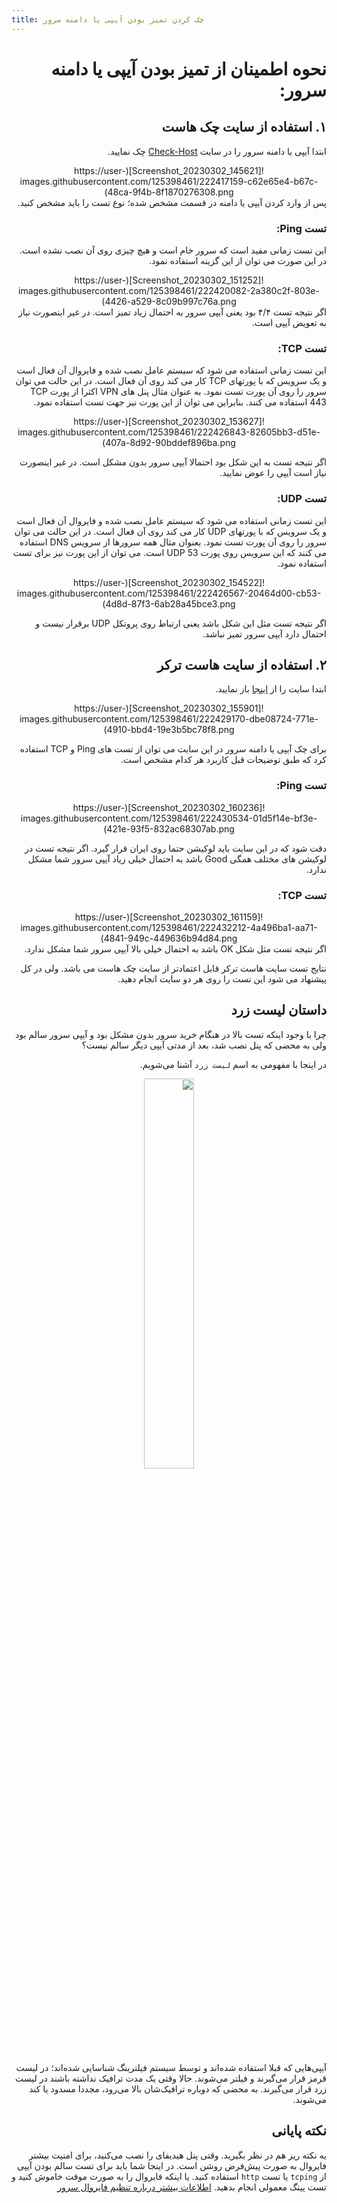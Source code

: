 ```yaml
---
title: چک کردن تمیز بودن آیپی یا دامنه سرور
---
```


<div dir="rtl" markdown=1>

# نحوه اطمینان از تمیز بودن آیپی یا دامنه سرور:

## ۱. استفاده از سایت چک هاست
ابتدا آیپی یا دامنه سرور را در سایت [Check-Host](https://check-host.net/) چک نمایید.

<div align=center markdown=1>
![Screenshot_20230302_145621](https://user-images.githubusercontent.com/125398461/222417159-c62e65e4-b67c-48ca-9f4b-8f1870276308.png)
</div>
پس از وارد کردن آیپی یا دامنه در قسمت مشخص شده؛ نوع تست را باید مشخص کنید.

### تست Ping:
این تست زمانی مفید است که سرور خام است و هیچ چیزی روی آن نصب نشده است. در این صورت می توان از این گزینه استفاده نمود.

<div align=center markdown=1>
![Screenshot_20230302_151252](https://user-images.githubusercontent.com/125398461/222420082-2a380c2f-803e-4426-a529-8c09b997c76a.png)
</div>
اگر نتیجه تست ۴/۴ بود یعنی آیپی سرور به احتمال زیاد تمیز است. در غیر اینصورت نیاز به تعویض آیپی است.

### تست TCP:
 این تست زمانی استفاده می شود که سیستم عامل نصب شده و فایروال آن فعال است و یک سرویس که با پورتهای TCP کار می کند روی آن فعال است. در این حالت می توان سرور را روی آن پورت تست نمود. به عنوان مثال پنل های VPN اکثرا از پورت TCP 443 استفاده می کنند. بنابراین می توان از این پورت نیز جهت تست استفاده نمود.

<div align=center markdown=1>
![Screenshot_20230302_153627](https://user-images.githubusercontent.com/125398461/222426843-82605bb3-d51e-407a-8d92-90bddef896ba.png)
</div>

اگر نتیجه تست به این شکل بود احتمالا آیپی سرور بدون مشکل است. در غیر اینصورت نیاز است آیپی را عوض نمایید.
### تست UDP:
 این تست زمانی استفاده می شود که سیستم عامل نصب شده و فایروال آن فعال است و یک سرویس که با پورتهای UDP کار می کند روی آن فعال است. در این حالت می توان سرور را روی آن پورت تست نمود. بعنوان مثال همه سرورها از سرویس DNS استفاده می کنند که این سرویس روی پورت UDP 53 است. می توان از این پورت نیز برای تست استفاده نمود.

<div align=center markdown=1>
![Screenshot_20230302_154522](https://user-images.githubusercontent.com/125398461/222426567-20464d00-cb53-4d8d-87f3-6ab28a45bce3.png)
</div>

اگر نتیجه تست مثل این شکل باشد یعنی ارتباط روی پروتکل UDP برقرار نیست و احتمال دارد آیپی سرور تمیز نباشد.


## ۲. استفاده از سایت هاست ترکر
ابتدا سایت را از [اینجا](https://www.host-tracker.com/en/ic) باز نمایید.

<div align=center markdown=1>
![Screenshot_20230302_155901](https://user-images.githubusercontent.com/125398461/222429170-dbe08724-771e-4910-bbd4-19e3b5bc78f8.png)
</div>

برای چک آیپی یا دامنه سرور در این سایت می توان از تست های Ping و TCP استفاده کرد که طبق توضیحات قبل کاربرد هر کدام مشخص است.

### تست Ping:

<div align=center markdown=1>
![Screenshot_20230302_160236](https://user-images.githubusercontent.com/125398461/222430534-01d5f14e-bf3e-421e-93f5-832ac68307ab.png)
</div>

دقت شود که در این سایت باید لوکیشن حتما روی ایران قرار گیرد.
اگر نتیجه تست در لوکیشن های مختلف همگی Good باشد به احتمال خیلی زیاد آیپی سرور شما مشکل ندارد.

### تست TCP:

<div align=center markdown=1>
![Screenshot_20230302_161159](https://user-images.githubusercontent.com/125398461/222432212-4a496ba1-aa71-4841-949c-449636b94d84.png)

</div>
اگر نتیجه تست مثل شکل OK باشد به احتمال خیلی بالا آیپی سرور شما مشکل ندارد.


نتایج تست سایت هاست ترکر قابل اعتمادتر از سایت چک هاست می باشد. ولی در کل پیشنهاد می شود این تست را روی هر دو سایت انجام دهید.

## داستان لیست زرد

چرا با وجود اینکه تست بالا در هنگام خرید سرور بدون مشکل بود و آیپی سرور سالم بود ولی به محضی که پنل نصب شد، بعد از مدتی آیپی دیگر سالم نیست؟ 

در اینجا با مفهومی به اسم `لیست زرد` آشنا می‌شویم.

<div align=center markdown=1>
<img width=40% src="https://github.com/hiddify/hiddify-config/assets/125398461/242a64b6-8075-4892-bb0f-de13b158a33a" />
</div>

آیپی‌هایی که قبلا استفاده شده‌اند و توسط سیستم فیلترینگ شناسایی شده‌اند؛ در لیست قرمز قرار می‌گیرند و فیلتر می‌شوند. حالا وقتی یک مدت ترافیک نداشته باشند در لیست زرد قرار می‌گیرند. به محضی که دوباره ترافیک‌شان بالا می‌رود، مجددا مسدود یا کند می‌شوند.

## نکته پایانی
یه نکته ریز هم در نظر بگیرید. وقتی پنل هیدیفای را نصب می‌کنید، برای امنیت بیشتر فایروال به صورت پیش‌فرض روشن است. در اینجا شما باید برای تست سالم بودن آیپی از `tcping` یا تست `http` استفاده کنید. یا اینکه فایروال را به صورت موقت خاموش کنید و تست پینگ معمولی انجام بدهید. [اطلاعات بیشتر درباره تنظیم فایروال سرور](/manager/wiki/%D8%A2%D9%85%D9%88%D8%B2%D8%B4-%D8%AA%D9%86%D8%B8%DB%8C%D9%85-%D9%81%D8%A7%DB%8C%D8%B1%D9%88%D8%A7%D9%84-%D8%AF%D8%B1-%D9%BE%D9%86%D9%84-%D9%87%DB%8C%D8%AF%DB%8C%D9%81%D8%A7%DB%8C)